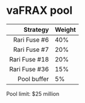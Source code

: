 # vaFRAX pool
|Strategy | Weight |
|-------: | --------|
|Rari Fuse #6 | 40%     |
|Rari Fuse #7 | 20%     |
|Rari Fuse #18 | 20%     |
|Rari Fuse #36 | 15%     |
|Pool buffer | 5%     |

Pool limit: $25 million
